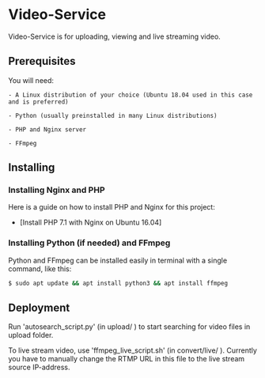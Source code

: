 # Video-Service

Video-Service is for uploading, viewing and live streaming video.

## Prerequisites

You will need: 

    - A Linux distribution of your choice (Ubuntu 18.04 used in this case and is preferred)

    - Python (usually preinstalled in many Linux distributions)

    - PHP and Nginx server

    - FFmpeg

## Installing

### Installing Nginx and PHP

Here is a guide on how to install PHP and Nginx for this project:

* [Install PHP 7.1 with Nginx on Ubuntu 16.04]

### Installing Python (if needed) and FFmpeg

Python and FFmpeg can be installed easily in terminal with a single command, like this:

```sh
$ sudo apt update && apt install python3 && apt install ffmpeg
```

## Deployment

Run 'autosearch_script.py' (in upload/ ) to start searching for video files in upload folder. 

To live stream video, use 'ffmpeg_live_script.sh' (in convert/live/ ). Currently you have to manually change the RTMP URL in this file to the live stream source IP-address.

[Install PHP-7-1 with Nginx on Ubuntu 16.04]: <https://www.rosehosting.com/blog/install-php-7-1-with-nginx-on-an-ubuntu-16-04-vps/>